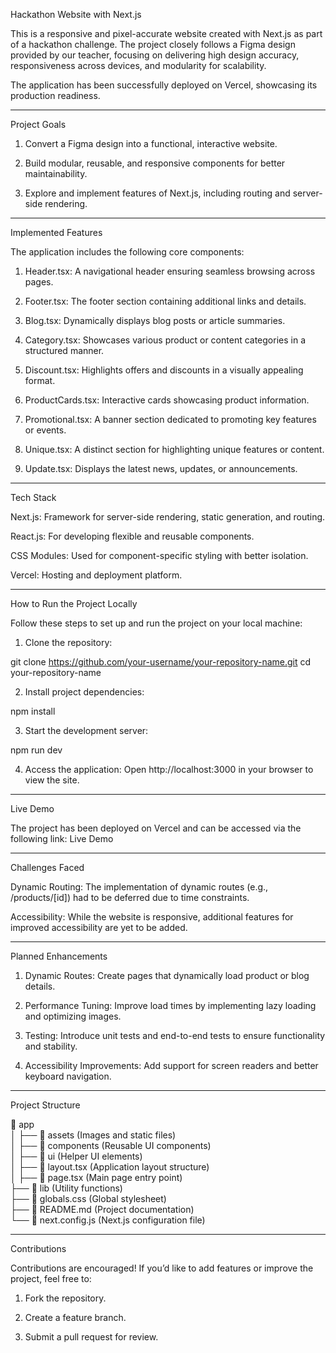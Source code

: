 Hackathon Website with Next.js

This is a responsive and pixel-accurate website created with Next.js as part of a hackathon challenge. The project closely follows a Figma design provided by our teacher, focusing on delivering high design accuracy, responsiveness across devices, and modularity for scalability.

The application has been successfully deployed on Vercel, showcasing its production readiness.


---

Project Goals

1. Convert a Figma design into a functional, interactive website.


2. Build modular, reusable, and responsive components for better maintainability.


3. Explore and implement features of Next.js, including routing and server-side rendering.




---

Implemented Features

The application includes the following core components:

1. Header.tsx: A navigational header ensuring seamless browsing across pages.


2. Footer.tsx: The footer section containing additional links and details.


3. Blog.tsx: Dynamically displays blog posts or article summaries.


4. Category.tsx: Showcases various product or content categories in a structured manner.


5. Discount.tsx: Highlights offers and discounts in a visually appealing format.


6. ProductCards.tsx: Interactive cards showcasing product information.


7. Promotional.tsx: A banner section dedicated to promoting key features or events.


8. Unique.tsx: A distinct section for highlighting unique features or content.


9. Update.tsx: Displays the latest news, updates, or announcements.




---

Tech Stack

Next.js: Framework for server-side rendering, static generation, and routing.

React.js: For developing flexible and reusable components.

CSS Modules: Used for component-specific styling with better isolation.

Vercel: Hosting and deployment platform.



---

How to Run the Project Locally

Follow these steps to set up and run the project on your local machine:

1. Clone the repository:

git clone https://github.com/your-username/your-repository-name.git
cd your-repository-name


2. Install project dependencies:

npm install


3. Start the development server:

npm run dev


4. Access the application:
Open http://localhost:3000 in your browser to view the site.




---

Live Demo

The project has been deployed on Vercel and can be accessed via the following link:
Live Demo


---

Challenges Faced

Dynamic Routing: The implementation of dynamic routes (e.g., /products/[id]) had to be deferred due to time constraints.

Accessibility: While the website is responsive, additional features for improved accessibility are yet to be added.



---

Planned Enhancements

1. Dynamic Routes: Create pages that dynamically load product or blog details.


2. Performance Tuning: Improve load times by implementing lazy loading and optimizing images.


3. Testing: Introduce unit tests and end-to-end tests to ensure functionality and stability.


4. Accessibility Improvements: Add support for screen readers and better keyboard navigation.




---

Project Structure

📁 app  
│   ├── 📁 assets (Images and static files)  
│   ├── 📁 components (Reusable UI components)  
│   ├── 📁 ui (Helper UI elements)  
│   ├── 📄 layout.tsx (Application layout structure)  
│   ├── 📄 page.tsx (Main page entry point)  
├── 📁 lib (Utility functions)  
├── 📄 globals.css (Global stylesheet)  
├── 📄 README.md (Project documentation)  
└── 📄 next.config.js (Next.js configuration file)


---

Contributions

Contributions are encouraged! If you’d like to add features or improve the project, feel free to:

1. Fork the repository.


2. Create a feature branch.


3. Submit a pull request for review.
